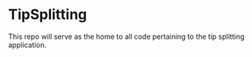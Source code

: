 # TipSplitting
This repo will serve as the home to all code pertaining to the tip splitting application.
